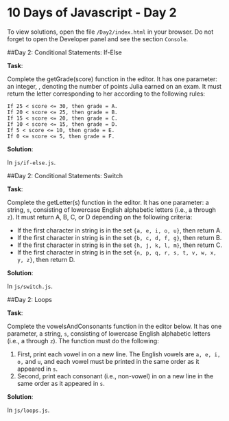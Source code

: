 # 10 Days of Javascript - Day 2

To view solutions, open the file `/Day2/index.html` in your browser.
Do not forget to open the Developer panel and see the section `Console`.

##Day 2: Conditional Statements: If-Else

**Task**:

Complete the getGrade(score) function in the editor. It has one parameter: an integer, , denoting the number of points Julia earned on an exam. It must return the letter corresponding to her according to the following rules:

    If 25 < score <= 30, then grade = A.
    If 20 < score <= 25, then grade = B.
    If 15 < score <= 20, then grade = C.
    If 10 < score <= 15, then grade = D.
    If 5 < score <= 10, then grade = E.
    If 0 <= score <= 5, then grade = F.

**Solution**:

In `js/if-else.js`.

##Day 2: Conditional Statements: Switch

**Task**:

Complete the getLetter(s) function in the editor. It has one parameter: a string, `s`, consisting of lowercase 
English alphabetic letters (i.e., a through `z`). It must return A, B, C, or D depending on the following criteria:

* If the first character in string is in the set `{a, e, i, o, u}`, then return A.
* If the first character in string is in the set `{b, c, d, f, g}`, then return B.
* If the first character in string is in the set `{h, j, k, l, m}`, then return C.
* If the first character in string is in the set `{n, p, q, r, s, t, v, w, x, y, z}`, then return D.

**Solution**:

In `js/switch.js`.

##Day 2: Loops

**Task**:

Complete the vowelsAndConsonants function in the editor below. It has one parameter, a string, `s`, consisting
of lowercase English alphabetic letters (i.e., a through `z`). The function must do the following:

1. First, print each vowel in on a new line. The English vowels are `a, e, i, o,` and `u`, and each vowel must be 
printed in the same order as it appeared in `s`.
2. Second, print each consonant (i.e., non-vowel) in on a new line in the same order as it appeared in `s`.

**Solution**:

In `js/loops.js`.